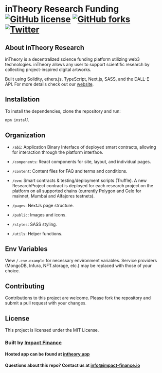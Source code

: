 # inTheory Research Funding [![GitHub license](https://img.shields.io/github/license/Impact-Finance/intheory-research)](https://github.com/Impact-Finance/intheory-research/blob/main/LICENSE) [![GitHub forks](https://img.shields.io/github/forks/Impact-Finance/intheory-research)](https://github.com/Impact-Finance/intheory-research/network) [![Twitter](https://img.shields.io/twitter/url?style=social&url=https%3A%2F%2Ftwitter.com%2FDeSci_Impact)](https://twitter.com/intent/tweet?text=Wow:&url=https%3A%2F%2Fgithub.com%2FImpact-Finance%2Fintheory-mobile-nft-mint-celo)

## About inTheory Research

inTheory is a decentralized science funding platform utilizing web3 technologies. inTheory allows any user to support scientific research by collecting project-inspired digital artworks.

Built using Solidity, ethers.js, TypeScript, Next.js, SASS, and the DALL-E API. For more details check out our [website](https://intheory.science).

## Installation

To install the dependencies, clone the repository and run:

```bash
npm install
```

## Organization

- `/abi`: Application Binary Interface of deployed smart contracts, allowing for interaction through the platform interface.

- `/components`: React components for site, layout, and individual pages.

- `/content`: Content files for FAQ and terms and conditions.

- `/evm`: Smart contracts & testing/deployment scripts (Truffle). A new ResearchProject contract is deployed for each research project on the platform on all supported chains (currently Polygon and Celo for mainnet, Mumbai and Alfajores testnets).

- `/pages`: NextJs page structure.

- `/public`: Images and icons.

- `/styles`: SASS styling.

- `/utils`: Helper functions.

## Env Variables

View `/.env.example` for necessary environment variables. Service providers (MongoDB, Infura, NFT.storage, etc.) may be replaced with those of your choice.

## Contributing

Contributions to this project are welcome. Please fork the repository and submit a pull request with your changes.

## License

This project is licensed under the MIT License.

### Built by [Impact Finance](https://impact-finance.io)

#### Hosted app can be found at [intheory.app](https://intheory.app)

#### Questions about this repo? Contact us at [info@impact-finance.io](mailto:info@impact-finance.io)
